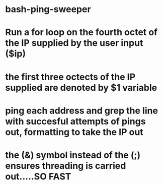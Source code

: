 # bash-ping-sweeper

# Run a for loop on the fourth octet of the IP supplied by the user input ($ip)
# the first three octects of the IP supplied are denoted by $1 variable
# ping each address and grep the line with succesful attempts of pings out, formatting to take the IP out 
# the (&) symbol instead of the (;) ensures threading is carried out.....SO FAST

